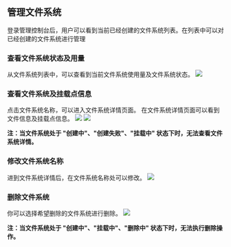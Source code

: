 ## 管理文件系统
登录管理控制台后，用户可以看到当前已经创建的文件系统列表。在列表中可以对已经创建的文件系统进行管理

### 查看文件系统状态及用量
从文件系统列表中，可以查看到当前文件系统使用量及文件系统状态。
![](https://mc.qcloudimg.com/static/img/a460fe43de1f0dab0ac13081d10bd9ba/image.png)

### 查看文件系统及挂载点信息
点击文件系统名称，可以进入文件系统详情页面。 在文件系统详情页面可以看到文件信息及挂载点信息。
![](https://mc.qcloudimg.com/static/img/7fdddb87eeaafacb031fa2d994d93f08/image.png)
![](https://mc.qcloudimg.com/static/img/a3eec1aa1a88b3a79aae4da6461b8be0/image.png)

**注：当文件系统处于 "创建中"、"创建失败"、"挂载中" 状态下时，无法查看文件系统详情。**

### 修改文件系统名称
进到文件系统详情后，在文件系统名称处可以修改。
![](https://mc.qcloudimg.com/static/img/157f84a2360c4c0a32b15645bf0c40d3/image.png)

### 删除文件系统
你可以选择希望删除的文件系统进行删除。
![](https://mc.qcloudimg.com/static/img/1b2d6671d6e7c7f13cdf488b33644038/image.png)

**注：当文件系统处于 "创建中"、"挂载中"、"删除中" 状态下时，无法执行删除操作。**


